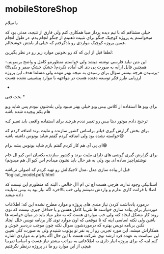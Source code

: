 # mobileStoreShop

با سلام

 خیلی مشتاقم که با تیم دیده پرداز صبا همکاری کنم ولی فارق از نتیجه، مدتی بود که میخواستم یه پروژه کوچیک جنگو برای تثبیت ذهنیتم از جنگو انجام بدم.
 در طول انجام همین پروژه کوچیک مواردی  رو یادگرفتم که خیلی از بابتش خوشحالم.
 
 لطفا قبل از این که کد رو بخونین موارد زیر رو در نظر بگیرین:
 
 -این متن نباید فارسی نوشته میشد ولی خواستم منظورمو کامل و واضح برسونم، همچنین فایل ارایه به صورت پی دی اف آماده نکردم( خشکِ خشکِ صفر و یکی🤓)
 -پرسیدن هرچه بیشتر سوال برای رسیدن به نتیجه بهتر مهمه ولی مسلما هدف این پروژه ارزیابی طرز فکر توسعه دهنده هست در مواجهه با موارد پیشبینی نشده هست
 
 *
 بحث فنی
 *

برای ویو ها استفاده از کلاس بیس ویو خیلی بهتر میبود ولی بلدشون نبودم پس شاید ویو هام یکم پیچیده شده باشه

ترجیح دادم موتور دیتا بیس رو تغییر نددم هرچند برای استفاده واقعی باید تغییر کنه

برای بخش گزارش گیری فیلتر براساس کشور سازنده و ملیت برند اضافه کردم که خواسته نشده بود ولی اضافه کردم گفتم شاید بونوس داشته باشه😄

ای پی آی هم کار کردم گفتم بازم شاید بونوس بشه برام😁

برای گزارش گیری گوشی های دارای ملیت برند و کشور سازنده یکسان اس کیو ال خام نوشتم(چیز ساده ای بود ولی به هر حال باید نشون میدادم اس کیو ال هم میدونم)

قبل از پیاده سازی مدل ،مدل لاجیکالش رو تهیه کردم که اصولی ترباشه "logical_model.pdf/.html

 استاتیکی وجود نداره، هرچی هست اچ تی ام اال خالص ، البته که منظورم این نیست که اصلا با فرانت کاری ندارم و واردش نمیشم ولی خب بالاخره اگه نیاز بود یه بیس تمپلیت داده میشد



درمورد یادداشت کردن نیاز مندی های پروژه و موارد مطرح نشده این که:
اطلاعات موردنیاز برای پیاده سازی خواسته ها تقریبا کامل هستن و یا حداقل چیزی نیست که توی روند کار مشکل ایجاد کنه ولی خب مواردی هست که به نظر میاد باید در میان خواسته ها باشن ولی نکته اساسی اینه که تا موقعی که اون موارد توی کار برنامه نویس خلل ایجاد نکنن برنامه نویس بهتره که درموردشون سوال نکنه چون موجب دردسر خوش و همکاراش میشه، این مورد تجربی رو از یه نفر تو یوتوب شنیدم ولی به صورت کلی تعیین این سیاست به عهده فرد ارشد توی شرکت هست با این حال اگه بخوام به مواردی اشاره کنم اینه که برای پروژه انبار داری به اطلاعاتی به مراتب بیشتر نیاز هست و اساسا تقریبا هیچی از این موارد رو ما در پروژه درنظر نگرفتیم



